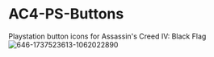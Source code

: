 # AC4-PS-Buttons
Playstation button icons for Assassin's Creed IV: Black Flag
![646-1737523613-1062022890](https://github.com/user-attachments/assets/81a4fbd2-0bca-4a00-bc5d-b58d6a0daf8e)
